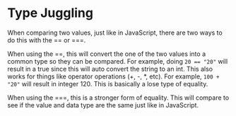 # Type Juggling

When comparing two values, just like in JavaScript, there are two ways to do this with the == or ===.



When using the ==, this will convert the one of the two values into a common type so they can be compared. For example, doing `20 == "20"` will result in a true since this will auto convert the string to an int. This also works for things like operator operations (+, -, *, etc). For example, `100 + "20"` will result in integer 120. This is basically a lose type of equality.



When using the ===, this is a stronger form of equality. This will compare to see if the value and data type are the same just like in JavaScript.



